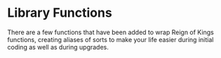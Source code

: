 # Library Functions

There are a few functions that have been added to wrap Reign of Kings functions, creating aliases of sorts to make your life easier during initial coding as well as during upgrades.
